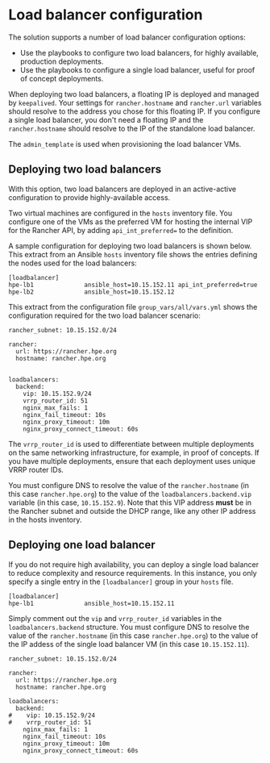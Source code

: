 # Load balancer configuration

The solution supports a number of load balancer configuration options:

- Use the playbooks to configure two load balancers, for highly available, production deployments.
- Use the playbooks to configure a single load balancer, useful for proof of concept deployments.

When deploying two load balancers, a floating IP is deployed and managed by `keepalived`. Your settings
for `rancher.hostname` and  `rancher.url` variables should resolve to the address you chose for this floating IP.
If you configure a single load balancer, you don't need a floating IP and the `rancher.hostname` should resolve
to the IP of the standalone load balancer.

The `admin_template` is used when provisioning the load balancer VMs.

## Deploying two load balancers

With this option, two load balancers are deployed in an active-active configuration to provide highly-available access.


Two virtual machines are configured in the `hosts` inventory file. You configure one of the VMs as the preferred VM
for hosting the internal VIP for the Rancher API, by adding `api_int_preferred=` to the definition.


A sample configuration for deploying two load balancers is shown below. This extract from an Ansible `hosts`
inventory file shows the entries defining the nodes used for the load balancers:

```
[loadbalancer]
hpe-lb1              ansible_host=10.15.152.11 api_int_preferred=true
hpe-lb2              ansible_host=10.15.152.12
```



This extract from the configuration file `group_vars/all/vars.yml` shows the configuration required for
the two load balancer scenario:

```
rancher_subnet: 10.15.152.0/24

rancher:
  url: https://rancher.hpe.org
  hostname: rancher.hpe.org


loadbalancers:
  backend:
    vip: 10.15.152.9/24
    vrrp_router_id: 51
    nginx_max_fails: 1
    nginx_fail_timeout: 10s
    nginx_proxy_timeout: 10m
    nginx_proxy_connect_timeout: 60s

```



The `vrrp_router_id` is used to differentiate between multiple deployments
on the same networking infrastructure, for example, in proof of concepts. If you have multiple deployments, ensure that
each deployment uses unique VRRP router IDs.

You must configure DNS to resolve the value of the `rancher.hostname` (in this case `rancher.hpe.org`)
to the value of the `loadbalancers.backend.vip` variable (in this case, `10.15.152.9`). Note that this VIP
address **must** be in the Rancher subnet and outside the DHCP range, like any other IP address in the hosts inventory.


## Deploying one load balancer

If you do not require high availability, you can deploy a single load balancer to reduce complexity and resource
requirements. In this instance, you only specify a single entry in the `[loadbalancer]` group in your `hosts` file.

```
[loadbalancer]
hpe-lb1              ansible_host=10.15.152.11
```

Simply comment out the `vip` and `vrrp_router_id` variables in
the `loadbalancers.backend` structure. You must configure DNS to resolve the value of the `rancher.hostname`
(in this case `rancher.hpe.org`) to the value of the IP addess of the single load balancer VM (in this case
`10.15.152.11`).

```
rancher_subnet: 10.15.152.0/24

rancher:
  url: https://rancher.hpe.org
  hostname: rancher.hpe.org

loadbalancers:
  backend:
#    vip: 10.15.152.9/24
#    vrrp_router_id: 51
    nginx_max_fails: 1
    nginx_fail_timeout: 10s
    nginx_proxy_timeout: 10m
    nginx_proxy_connect_timeout: 60s

```




